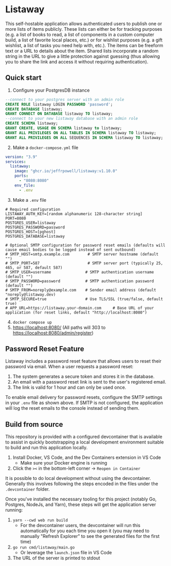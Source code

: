 # Listaway

This self-hostable application allows authenticated users to publish one or more lists of items publicly. These lists can either be for tracking purposes (e.g. a list of books to read, a list of components in a custom computer build, a list of favorite local places, etc.) or for wishlist purposes (e.g. a gift wishlist, a list of tasks you need help with, etc.). The items can be freeform text or a URL to details about the item. Shared lists incorporate a random string in the URL to give a little protection against guessing (thus allowing you to share the link and access it without requiring authentication).

## Quick start

1. Configure your PostgresDB instance
```sql
--connect to your postgres server with an admin role
CREATE ROLE listaway LOGIN PASSWORD 'password';
CREATE DATABASE listaway;
GRANT CONNECT ON DATABASE listaway TO listaway;
--connect to your new listaway database with an admin role
CREATE SCHEMA listaway;
GRANT CREATE, USAGE ON SCHEMA listaway to listaway;
GRANT ALL PRIVILEGES ON ALL TABLES IN SCHEMA listaway TO listaway;
GRANT ALL PRIVILEGES ON ALL SEQUENCES IN SCHEMA listaway TO listaway;

```
2. Make a `docker-compose.yml` file
```yaml
version: "3.9"
services:
  listaway:
    image: "ghcr.io/jeffrpowell/listaway:v1.10.0"
    ports:
      - "8080:8080"
    env_file:
      - .env
```
3. Make a `.env` file
```
# Required configuration
LISTAWAY_AUTH_KEY=[random alphanumeric 128-character string]
PORT=8080
POSTGRES_USER=listaway
POSTGRES_PASSWORD=password
POSTGRES_HOST=[pghost]
POSTGRES_DATABASE=listaway

# Optional SMTP configuration for password reset emails (defaults will cause email bodies to be logged instead of sent outbound)
# SMTP_HOST=smtp.example.com        # SMTP server hostname (default "")
# SMTP_PORT=587                     # SMTP server port (typically 25, 465, or 587, default 587)
# SMTP_USER=username               # SMTP authentication username (default "")
# SMTP_PASSWORD=password           # SMTP authentication password (default "")
# SMTP_FROM=noreply@example.com    # Sender email address (default "noreply@listaway.dev)
# SMTP_SECURE=true                 # Use TLS/SSL (true/false, default true)
# APP_URL=https://listaway.your-domain.com     # Base URL of your application (for reset links, default "http://localhost:8080")
```
4. `docker compose up`
5. [https://localhost:8080/](https://localhost:8080/) (All paths will 303 to [https://localhost:8080/admin/register](https://localhost:8080/admin/register))


## Password Reset Feature

Listaway includes a password reset feature that allows users to reset their password via email. When a user requests a password reset:

1. The system generates a secure token and stores it in the database.
2. An email with a password reset link is sent to the user's registered email.
3. The link is valid for 1 hour and can only be used once.

To enable email delivery for password resets, configure the SMTP settings in your `.env` file as shown above. If SMTP is not configured, the application will log the reset emails to the console instead of sending them.

## Build from source
This repository is provided with a configured devcontainer that is available to assist in quickly bootstrapping a local development environment suitable to build and run this application locally. 

1. Install Docker, VS Code, and the Dev Containers extension in VS Code
    * Make sure your Docker engine is running
2. Click the `><` in the bottom-left corner -> `Reopen in Container`

It is possible to do local development without using the devcontainer. Generally this involves following the steps encoded in the files under the `.devcontainer` folder.

Once you've installed the necessary tooling for this project (notably Go, Postgres, NodeJs, and Yarn), these steps will get the application server running:

1. `yarn --cwd web run build`
    * For the devcontainer users, the devcontainer will run this automatically for you each time you open it (you may need to manually "Refresh Explorer" to see the generated files for the first time)
2. `go run cmd/listaway/main.go`
    * Or leverage the `launch.json` file in VS Code
3. The URL of the server is printed to stdout